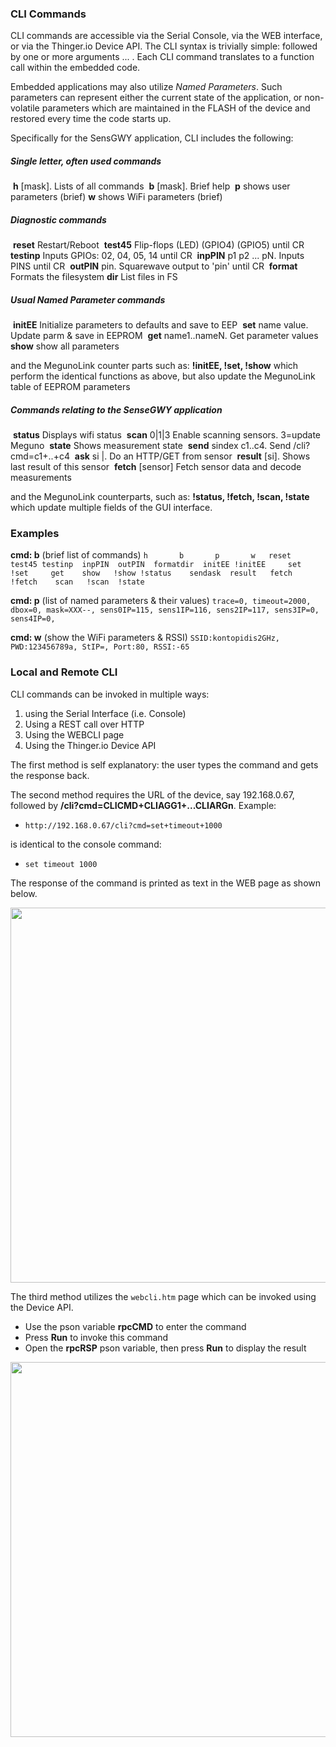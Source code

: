 ### CLI Commands

CLI commands are accessible via the Serial Console, via the WEB interface, or via the Thinger.io Device API. The CLI syntax is trivially simple: <action> followed by one or more arguments <arg1> ... <argn>. Each CLI command translates to a function call within the embedded code.

Embedded applications may also utilize *Named Parameters*. Such parameters can represent either the current state of the application, or non-volatile parameters which are maintained in the FLASH of the device and restored every time the code starts up.

Specifically for the SensGWY application, CLI includes the following:

##### Single letter, often used commands

​    **h**	[mask]. Lists of all commands 
​	**b**	[mask]. Brief help 
​	**p**	shows user parameters (brief) 
​	**w**	shows WiFi parameters (brief) 

##### Diagnostic commands

​	**reset**	Restart/Reboot 
​	**test45**	Flip-flops (LED) (GPIO4) (GPIO5) until CR 
​	**testinp**	Inputs GPIOs: 02, 04, 05, 14 until CR 
​	**inpPIN**	p1 p2 ... pN. Inputs PINS until CR 
​	**outPIN**	pin. Squarewave output to 'pin' until CR 
​	**format**	Formats the filesystem 
​	**dir**	List files in FS 

##### Usual Named Parameter commands

​	**initEE**	Initialize parameters to defaults and save to EEP 
​	**set**	name value. Update parm & save in EEPROM 
​    **get**	name1..nameN. Get parameter values
​	**show**	show all parameters

and the MegunoLink counter parts such as: **!initEE, !set, !show** which perform the identical functions as above, but also update the MegunoLink table of EEPROM parameters

##### Commands relating to the SenseGWY application

​	**status**	Displays wifi status
​    **scan**	0|1|3 Enable scanning sensors. 3=update Meguno 
​	**state**	Shows measurement state
​	**send**	sindex c1..c4. Send /cli?cmd=c1+..+c4 
​	**ask**	si </cmd>|<cmd p1..pn>. Do an HTTP/GET from sensor 
​	**result**	[si]. Shows last result of this sensor 
​	**fetch**	[sensor] Fetch sensor data and decode measurements

and the MegunoLink counterparts, such as: **!status, !fetch, !scan, !state** which update multiple fields of the GUI interface. 

### Examples

**cmd: b**  (brief list of commands)
    `h       b       p       w   reset  test45 testinp  inpPIN  outPIN  formatdir  initEE !initEE     set    !set     get    show   !show !status    sendask  result   fetch  !fetch    scan   !scan  !state` 

**cmd: p**  (list of named parameters & their values)
`trace=0, timeout=2000, dbox=0, mask=XXX--, sens0IP=115, sens1IP=116, sens2IP=117, sens3IP=0, sens4IP=0, `

**cmd: w** (show the WiFi parameters & RSSI)
`SSID:kontopidis2GHz, PWD:123456789a, StIP=, Port:80, RSSI:-65`

### Local and Remote CLI

CLI commands can be invoked in multiple ways:

1. using the Serial Interface (i.e. Console)
2. Using a REST call over HTTP
3. Using the WEBCLI page
4. Using the Thinger.io Device API

The first method is self explanatory: the user types the command and gets the response back.

The second method requires the URL of the device, say 192.168.0.67, followed by **/cli?cmd=CLICMD+CLIAGG1+...CLIARGn**. Example:

- `http://192.168.0.67/cli?cmd=set+timeout+1000`

is identical to the console command:

- `set timeout 1000`

The response of the command is printed as text in the WEB page as shown below.

<img src="file://D:\Dropbox\Arduino\APPLICATIONS\SensGWY\doc-assets\REST CLI.JPG" width="600px" />

The third method utilizes the `webcli.htm` page which can be invoked using the Device API. 

- Use the pson variable **rpcCMD** to enter the command
- Press **Run** to invoke this command
- Open the **rpcRSP** pson variable, then press **Run** to display the result 

<img src="file://D:\Dropbox\Arduino\APPLICATIONS\SensGWY\doc-assets\Thinger API.JPG" width="600px" />

